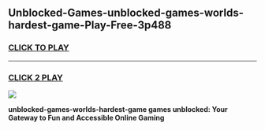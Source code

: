 
## Unblocked-Games-unblocked-games-worlds-hardest-game-Play-Free-3p488
<h3>
<a href="https://premium76.site?title=unblocked-games-worlds-hardest-game&ref=17A">CLICK TO PLAY</a></h3>
<hr>

<h3>
<a href="https://premium76.site?title=unblocked-games-worlds-hardest-game&ref=17A">CLICK 2 PLAY</a>
  
</h3>

<a href="https://premium76.site?title=unblocked-games-worlds-hardest-game&ref=17A"><img src="https://clearcache.store/games.png"></a>


**unblocked-games-worlds-hardest-game games unblocked: Your Gateway to Fun and Accessible Online Gaming**
